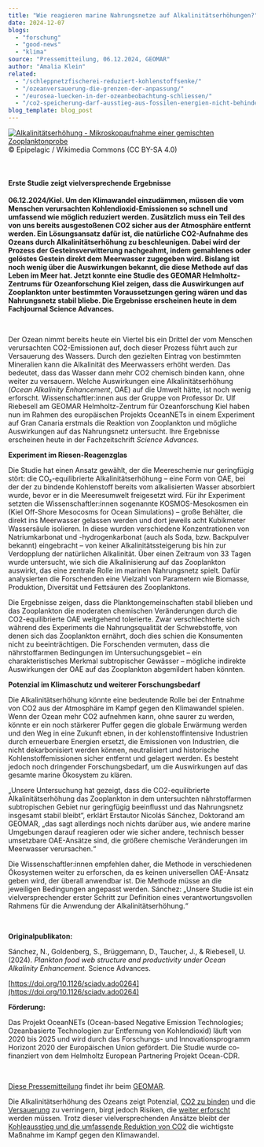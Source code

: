 ```yaml
---
title: "Wie reagieren marine Nahrungsnetze auf Alkalinitätserhöhungen?"
date: 2024-12-07
blogs: 
  - "forschung"
  - "good-news"
  - "klima"
source: "Pressemitteilung, 06.12.2024, GEOMAR"
author: "Amalia Klein"
related: 
  - "/schleppnetzfischerei-reduziert-kohlenstoffsenke/"
  - "/ozeanversauerung-die-grenzen-der-anpassung/"
  - "/eurosea-luecken-in-der-ozeanbeobachtung-schliessen/"
  - "/co2-speicherung-darf-ausstieg-aus-fossilen-energien-nicht-behindern/"
blog_template: blog_post
---
```


[![Alkalinitätserhöhung - Mikroskopaufnahme einer gemischten Zooplanktonprobe](https://www.deepwave.org/wp-content/uploads/2025/01/Marine_microplankton_zooplankton_nahrungsnetze.jpg)](https://www.deepwave.org/wp-content/uploads/2025/01/Marine_microplankton_zooplankton_nahrungsnetze.jpg)© Epipelagic / Wikimedia Commons (CC BY-SA 4.0)



 

#### Erste Studie zeigt vielversprechende Ergebnisse

**06.12.2024/Kiel. Um den Klimawandel einzudämmen, müssen die vom Menschen verursachten Kohlendioxid-Emissionen so schnell und umfassend wie möglich reduziert werden. Zusätzlich muss ein Teil des von uns bereits ausgestoßenen CO2 sicher aus der Atmosphäre entfernt werden. Ein Lösungsansatz dafür ist, die natürliche CO2-Aufnahme des Ozeans durch Alkalinitätserhöhung zu beschleunigen. Dabei wird der Prozess der Gesteinsverwitterung nachgeahmt, indem gemahlenes oder gelöstes Gestein direkt dem Meerwasser zugegeben wird. Bislang ist noch wenig über die Auswirkungen bekannt, die diese Methode auf das Leben im Meer hat. Jetzt konnte eine Studie des GEOMAR Helmholtz-Zentrums für Ozeanforschung Kiel zeigen, dass die Auswirkungen auf Zooplankton unter bestimmten Voraussetzungen gering wären und das Nahrungsnetz stabil bliebe. Die Ergebnisse erscheinen heute in dem Fachjournal Science Advances.**

 

Der Ozean nimmt bereits heute ein Viertel bis ein Drittel der vom Menschen verursachten CO2\-Emissionen auf, doch dieser Prozess führt auch zur Versauerung des Wassers. Durch den gezielten Eintrag von bestimmten Mineralien kann die Alkalinität des Meerwassers erhöht werden. Das bedeutet, dass das Wasser dann mehr CO2 chemisch binden kann, ohne weiter zu versauern. Welche Auswirkungen eine Alkalinitätserhöhung (_Ocean Alkalinity Enhancement_, OAE) auf die Umwelt hätte, ist noch wenig erforscht. Wissenschaftler:innen aus der Gruppe von Professor Dr. Ulf Riebesell am GEOMAR Helmholtz-Zentrum für Ozeanforschung Kiel haben nun im Rahmen des europäischen Projekts OceanNETs in einem Experiment auf Gran Canaria erstmals die Reaktion von Zooplankton und mögliche Auswirkungen auf das Nahrungsnetz untersucht. Ihre Ergebnisse erscheinen heute in der Fachzeitschrift _Science Advances._

**Experiment im Riesen-Reagenzglas**

Die Studie hat einen Ansatz gewählt, der die Meereschemie nur geringfügig stört: die CO₂-equilibrierte Alkalinitätserhöhung – eine Form von OAE, bei der der zu bindende Kohlenstoff bereits vom alkalisierten Wasser absorbiert wurde, bevor er in die Meeresumwelt freigesetzt wird. Für ihr Experiment setzten die Wissenschaftler:innen sogenannte KOSMOS-Mesokosmen ein (Kiel Off-Shore Mesocosms for Ocean Simulations) – große Behälter, die direkt ins Meerwasser gelassen werden und dort jeweils acht Kubikmeter Wassersäule isolieren. In diese wurden verschiedene Konzentrationen von Natriumkarbonat und -hydrogenkarbonat (auch als Soda, bzw. Backpulver bekannt) eingebracht – von keiner Alkalinitätssteigerung bis hin zur Verdopplung der natürlichen Alkalinität. Über einen Zeitraum von 33 Tagen wurde untersucht, wie sich die Alkalinisierung auf das Zooplankton auswirkt, das eine zentrale Rolle im marinen Nahrungsnetz spielt. Dafür analysierten die Forschenden eine Vielzahl von Parametern wie Biomasse, Produktion, Diversität und Fettsäuren des Zooplanktons.

Die Ergebnisse zeigen, dass die Planktongemeinschaften stabil blieben und das Zooplankton die moderaten chemischen Veränderungen durch die CO2\-equilibrierte OAE weitgehend tolerierte. Zwar verschlechterte sich während des Experiments die Nahrungsqualität der Schwebstoffe, von denen sich das Zooplankton ernährt, doch dies schien die Konsumenten nicht zu beeinträchtigen. Die Forschenden vermuten, dass die nährstoffarmen Bedingungen im Untersuchungsgebiet – ein charakteristisches Merkmal subtropischer Gewässer – mögliche indirekte Auswirkungen der OAE auf das Zooplankton abgemildert haben könnten.

**Potenzial im Klimaschutz und weiterer Forschungsbedarf**

Die Alkalinitätserhöhung könnte eine bedeutende Rolle bei der Entnahme von CO2 aus der Atmosphäre im Kampf gegen den Klimawandel spielen. Wenn der Ozean mehr CO2 aufnehmen kann, ohne saurer zu werden, könnte er ein noch stärkerer Puffer gegen die globale Erwärmung werden und den Weg in eine Zukunft ebnen, in der kohlenstoffintensive Industrien durch erneuerbare Energien ersetzt, die Emissionen von Industrien, die nicht dekarbonisiert werden können, neutralisiert und historische Kohlenstoffemissionen sicher entfernt und gelagert werden. Es besteht jedoch noch dringender Forschungsbedarf, um die Auswirkungen auf das gesamte marine Ökosystem zu klären.

„Unsere Untersuchung hat gezeigt, dass die CO2\-equilibrierte Alkalinitätserhöhung das Zooplankton in dem untersuchten nährstoffarmen subtropischen Gebiet nur geringfügig beeinflusst und das Nahrungsnetz insgesamt stabil bleibt“, erklärt Erstautor Nicolás Sánchez, Doktorand am GEOMAR, „das sagt allerdings noch nichts darüber aus, wie andere marine Umgebungen darauf reagieren oder wie sicher andere, technisch besser umsetzbare OAE-Ansätze sind, die größere chemische Veränderungen im Meerwasser verursachen.“

Die Wissenschaftler:innen empfehlen daher, die Methode in verschiedenen Ökosystemen weiter zu erforschen, da es keinen universellen OAE-Ansatz geben wird, der überall anwendbar ist. Die Methode müsse an die jeweiligen Bedingungen angepasst werden. Sánchez: „Unsere Studie ist ein vielversprechender erster Schritt zur Definition eines verantwortungsvollen Rahmens für die Anwendung der Alkalinitätserhöhung.“

 

**Originalpublikaton:**

Sánchez, N., Goldenberg, S., Brüggemann, D., Taucher, J., & Riebesell, U. (2024). _Plankton food web structure and productivity under Ocean Alkalinity Enhancement._ Science Advances.

[https://doi.org/10.1126/sciadv.ado0264](https://doi.org/10.1126/sciadv.ado0264)

**Förderung:**

Das Projekt OceanNETs (Ocean-based Negative Emission Technologies; Ozeanbasierte Technologien zur Entfernung von Kohlendioxid) läuft von 2020 bis 2025 und wird durch das Forschungs- und Innovationsprogramm Horizont 2020 der Europäischen Union gefördert. Die Studie wurde co-finanziert von dem Helmholtz European Partnering Projekt Ocean-CDR.

 

[Diese Pressemitteilung](https://www.geomar.de/news/article/zooplankton-toleriert-alkalinitaetserhoehung) findet ihr beim [GEOMAR](https://www.geomar.de/).

Die Alkalinitätserhöhung des Ozeans zeigt Potenzial, [CO2 zu binden](https://www.deepwave.org/schleppnetzfischerei-reduziert-kohlenstoffsenke/) und die [Versauerung](https://www.deepwave.org/ozeanversauerung-die-grenzen-der-anpassung/) zu verringern, birgt jedoch Risiken, die [weiter erforscht](https://www.deepwave.org/eurosea-luecken-in-der-ozeanbeobachtung-schliessen/) werden müssen. Trotz dieser vielversprechenden Ansätze bleibt der [Kohleausstieg und die umfassende Reduktion von CO2](https://www.deepwave.org/co2-speicherung-darf-ausstieg-aus-fossilen-energien-nicht-behindern/) die wichtigste Maßnahme im Kampf gegen den Klimawandel.
